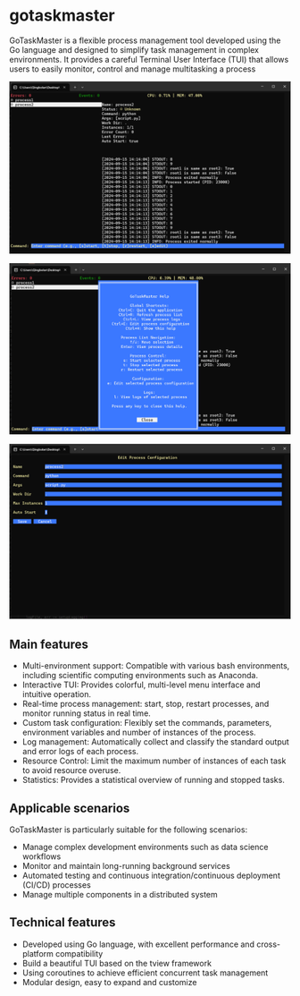 # gotaskmaster

GoTaskMaster is a flexible process management tool developed using the Go language and designed to simplify task management in complex environments. It provides a careful Terminal User Interface (TUI) that allows users to easily monitor, control and manage multitasking a process

![image-20240915141522741](./assets/image-20240915141522741.png)

![image-20240915141548511](./assets/image-20240915141548511.png)

![image-20240915141616082](./assets/image-20240915141616082.png)


## Main features

- Multi-environment support: Compatible with various bash environments, including scientific computing environments such as Anaconda.
- Interactive TUI: Provides colorful, multi-level menu interface and intuitive operation.
- Real-time process management: start, stop, restart processes, and monitor running status in real time.
- Custom task configuration: Flexibly set the commands, parameters, environment variables and number of instances of the process.
- Log management: Automatically collect and classify the standard output and error logs of each process.
- Resource Control: Limit the maximum number of instances of each task to avoid resource overuse.
- Statistics: Provides a statistical overview of running and stopped tasks.

## Applicable scenarios

GoTaskMaster is particularly suitable for the following scenarios:

- Manage complex development environments such as data science workflows
- Monitor and maintain long-running background services
- Automated testing and continuous integration/continuous deployment (CI/CD) processes
- Manage multiple components in a distributed system

## Technical features

- Developed using Go language, with excellent performance and cross-platform compatibility
- Build a beautiful TUI based on the tview framework
- Using coroutines to achieve efficient concurrent task management
- Modular design, easy to expand and customize

